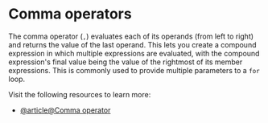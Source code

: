 # Comma operators

The comma operator (`,`) evaluates each of its operands (from left to right) and returns the value of the last operand. This lets you create a compound expression in which multiple expressions are evaluated, with the compound expression's final value being the value of the rightmost of its member expressions. This is commonly used to provide multiple parameters to a `for` loop.

Visit the following resources to learn more:

- [@article@Comma operator](https://developer.mozilla.org/en-US/docs/Web/JavaScript/Reference/Operators/Comma_Operator)
